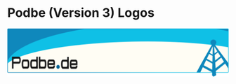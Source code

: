Podbe (Version 3) Logos
===============


<img src="https://raw.githubusercontent.com/Podbe/New-Podbe-Logos/master/Podbe-banner/Banner1.png">
